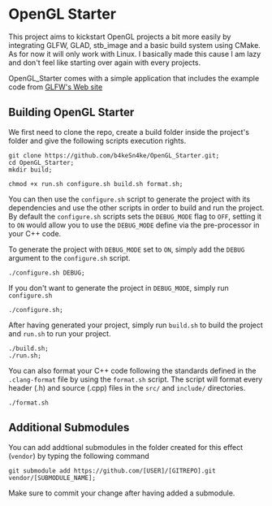 # OpenGL Starter

This project aims to kickstart OpenGL projects a bit more easily by integrating GLFW, GLAD, stb_image and a basic build system using CMake. As for now it will only work with Linux. 
I basically made this cause I am lazy and don't feel like starting over again with every projects.

OpenGL_Starter comes with a simple application that includes the example code from [GLFW's Web site](https://www.glfw.org/documentation.html) 

## Building OpenGL Starter

We first need to clone the repo, create a build folder inside the project's folder and give the following scripts execution rights. 
```
git clone https://github.com/b4keSn4ke/OpenGL_Starter.git;
cd OpenGL_Starter;
mkdir build;

chmod +x run.sh configure.sh build.sh format.sh;
```

You can then use the `configure.sh` script to generate the project with its dependencies and use the other scripts in order to build and run the project.
By default the `configure.sh` scripts sets the `DEBUG_MODE` flag to `OFF`, setting it to `ON` would allow you to use the `DEBUG_MODE` define via the pre-processor in your C++ code.

To generate the project with `DEBUG_MODE` set to `ON`, simply add the `DEBUG` argument to the `configure.sh` script.

```
./configure.sh DEBUG;
```

If you don't want to generate the project in `DEBUG_MODE`, simply run `configure.sh`
```
./configure.sh;
```

After having generated your project, simply run `build.sh` to build the project and `run.sh` to run your project.
```
./build.sh;
./run.sh;
```

You can also format your C++ code following the standards defined in the `.clang-format` file by using the `format.sh` script.
The script will format every header (.h) and source (.cpp) files in the `src/` and `include/` directories.

```
./format.sh
```

## Additional Submodules

You can add addtional submodules in the folder created for this effect (`vendor`) by typing the following command

```
git submodule add https://github.com/[USER]/[GITREPO].git vendor/[SUBMODULE_NAME];
```

Make sure to commit your change after having added a submodule.



